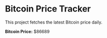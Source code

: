 # Bitcoin Price Tracker

This project fetches the latest Bitcoin price daily.

**Bitcoin Price:** $86689
